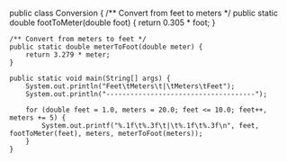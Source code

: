 public class Conversion {
    /** Convert from feet to meters */
    public static double footToMeter(double foot) {
        return 0.305 * foot;
    }

    /** Convert from meters to feet */
    public static double meterToFoot(double meter) {
        return 3.279 * meter;
    }

    public static void main(String[] args) {
        System.out.println("Feet\tMeters\t|\tMeters\tFeet");
        System.out.println("-------------------------------------");

        for (double feet = 1.0, meters = 20.0; feet <= 10.0; feet++, meters += 5) {
            System.out.printf("%.1f\t%.3f\t|\t%.1f\t%.3f\n", feet, footToMeter(feet), meters, meterToFoot(meters));
        }
    }
